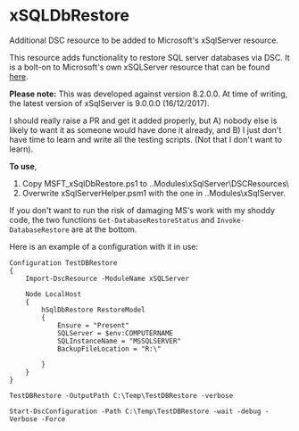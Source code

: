 # xSQLDbRestore
Additional DSC resource to be added to Microsoft's xSqlServer resource.

This resource adds functionality to restore SQL server databases via DSC. It is a bolt-on to Microsoft's own xSQLServer resource that can be found [here](https://www.powershellgallery.com/packages/xSQLServer/8.2.0.0).

**Please note:** This was developed against version 8.2.0.0. At time of writing, the latest version of xSqlServer is 9.0.0.0 (16/12/2017).

I should really raise a PR and get it added properly, but A) nobody else is likely to want it as someone would have done it already, and B) I just don't have time to learn and write all the testing scripts. (Not that I don't want to learn).

**To use**, 

 1. Copy MSFT_xSqlDbRestore.ps1 to ..Modules\xSqlServer\DSCResources\
 2. Overwrite xSqlServerHelper.psm1 with the one in ..Modules\xSqlServer\.

If you don't want to run the risk of damaging MS's work with my shoddy code, the two functions `Get-DatabaseRestoreStatus` and `Invoke-DatabaseRestore` are at the bottom. 

Here is an example of a configuration with it in use:

    Configuration TestDBRestore
    {
        Import-DscResource -ModuleName xSQLServer
    
        Node LocalHost
        {
            hSqlDbRestore RestoreModel
            {
                Ensure = "Present"
                SQLServer = $env:COMPUTERNAME
                SQLInstanceName = "MSSQLSERVER"
                BackupFileLocation = "R:\"
                   
            }
        }
    }
    
    TestDBRestore -OutputPath C:\Temp\TestDBRestore -verbose
    
    Start-DscConfiguration -Path C:\Temp\TestDBRestore -wait -debug -Verbose -Force

